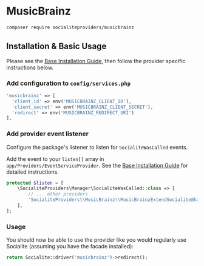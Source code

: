 # MusicBrainz

```bash
composer require socialiteproviders/musicbrainz
```

## Installation & Basic Usage

Please see the [Base Installation Guide](https://socialiteproviders.com/usage/), then follow the provider specific instructions below.

### Add configuration to `config/services.php`

```php
'musicbrainz' => [
  'client_id' => env('MUSICBRAINZ_CLIENT_ID'),
  'client_secret' => env('MUSICBRAINZ_CLIENT_SECRET'),
  'redirect' => env('MUSICBRAINZ_REDIRECT_URI')
],
```

### Add provider event listener

Configure the package's listener to listen for `SocialiteWasCalled` events.

Add the event to your `listen[]` array in `app/Providers/EventServiceProvider`. See the [Base Installation Guide](https://socialiteproviders.com/usage/) for detailed instructions.

```php
protected $listen = [
    \SocialiteProviders\Manager\SocialiteWasCalled::class => [
        // ... other providers
        'SocialiteProviders\\MusicBrainz\\MusicBrainzExtendSocialite@handle',
    ],
];
```

### Usage

You should now be able to use the provider like you would regularly use Socialite (assuming you have the facade installed):

```php
return Socialite::driver('musicbrainz')->redirect();
```

